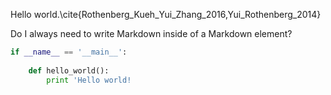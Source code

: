 Hello world.\cite{Rothenberg_Kueh_Yui_Zhang_2016,Yui_Rothenberg_2014}

Do I always need to write Markdown inside of a Markdown element?

```python
if __name__ == '__main__':
    
    def hello_world():
        print 'Hello world!
```
